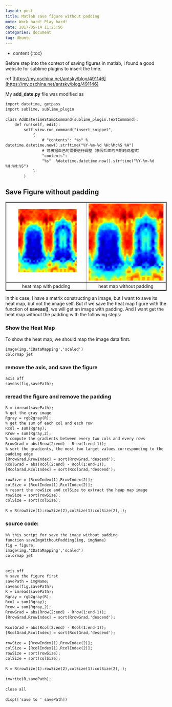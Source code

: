 ```yaml
---
layout: post
title: Matlab save figure without padding
moto: Work hard! Play hard!
date: 2017-05-14 11:25:56
categories: document
tag: Ubuntu
---
```


* content
{:toc}


Before step into the context of saving figures in matlab, I found a good website for sublime plugins to insert the time.

ref [https://my.oschina.net/antsky/blog/491146](https://my.oschina.net/antsky/blog/491146)

My **add_date.py** file was modified as

```
import datetime, getpass
import sublime, sublime_plugin

class AddDateTimeStampCommand(sublime_plugin.TextCommand):
    def run(self, edit):
        self.view.run_command("insert_snippet",
            {
                # "contents": "%s" % datetime.datetime.now().strftime("%Y-%m-%d %H:%M:%S %A")
                # 可根据自己的需要进行调整（参照后面的日期时间格式）
                "contents": 
                "%s"  %datetime.datetime.now().strftime("%Y-%m-%d %H:%M:%S")
            }
        )
```

## Save Figure without padding

<table border="2" align="center">
<tr>
<td align="center">
<img src="/assets/matlab/car_0001_padding.png" width="320" height="240"/>
</td>
<td align="center">
<img src="/assets/matlab/car_0001.png" width="320" height="240"/>
</td>
</tr>
<tr>
<td align="center">
heat map with padding
</td>
<td align="center">
heat map without padding
</td>
</tr>
</table>


In this case, I have a matrix constructing an image, but I want to save its heat map, but not the
image self. But if we save the heat map figure with the function of **saveas()**, we will get an image
with padding. And I want get the heat map without the padding with the following steps:

### Show the Heat Map

To show the heat map, we should map the image data first.
```
image(img,'CDataMapping','scaled')
colormap jet
```

### remove the axis, and save the figure
	
```
axis off
saveas(fig,savePath);
```

### reread the figure and remove the padding

```
R = imread(savePath);
% get the gray image
Rgray = rgb2gray(R);
% get the sum of each col and each row
Rcol = sum(Rgray);
Rrow = sum(Rgray,2);
% compute the gradients between every two cols and every rows
RrowGrad = abs(Rrow(2:end) - Rrow(1:end-1));
% sort the gradients, the most two larget values corresponding to the padding edge
[RrowGrad,RrowIndex] = sort(RrowGrad,'descend');
RcolGrad = abs(Rcol(2:end) - Rcol(1:end-1));
[RcolGrad,RcolIndex] = sort(RcolGrad,'descend');

rowSize = [RrowIndex(1),RrowIndex(2)];
colSize = [RcolIndex(1),RcolIndex(2)];
% resort the rowSize and colSize to extract the heap map image
rowSize = sort(rowSize);
colSize = sort(colSize);

R = R(rowSize(1):rowSize(2),colSize(1):colSize(2),:);
```


### source code:
```
%% this script for save the image without padding
function saveImgWithoutPadding(img, imgName)
fig = figure;
image(img,'CDataMapping','scaled')
colormap jet


axis off
% save the figure first
savePath = imgName;
saveas(fig,savePath);
R = imread(savePath);
Rgray = rgb2gray(R);
Rcol = sum(Rgray);
Rrow = sum(Rgray,2);
RrowGrad = abs(Rrow(2:end) - Rrow(1:end-1));
[RrowGrad,RrowIndex] = sort(RrowGrad,'descend');

RcolGrad = abs(Rcol(2:end) - Rcol(1:end-1));
[RcolGrad,RcolIndex] = sort(RcolGrad,'descend');

rowSize = [RrowIndex(1),RrowIndex(2)];
colSize = [RcolIndex(1),RcolIndex(2)];
rowSize = sort(rowSize);
colSize = sort(colSize);

R = R(rowSize(1):rowSize(2),colSize(1):colSize(2),:);

imwrite(R,savePath);

close all

disp(['save to ' savePath])
```



